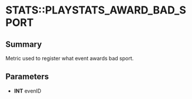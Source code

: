 # STATS::PLAYSTATS_AWARD_BAD_SPORT

## Summary
Metric used to register what event awards bad sport.

## Parameters
* **INT** evenID